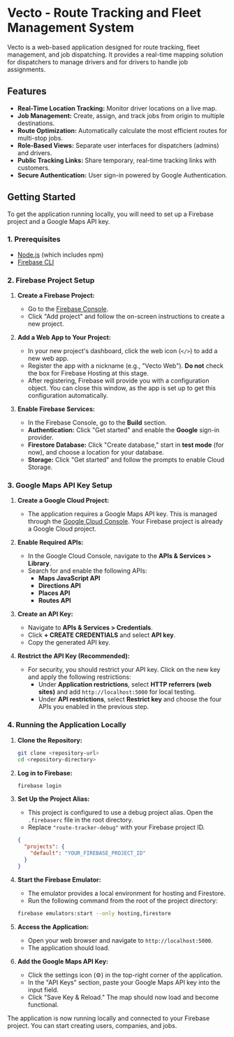 # Vecto - Route Tracking and Fleet Management System

Vecto is a web-based application designed for route tracking, fleet management, and job dispatching. It provides a real-time mapping solution for dispatchers to manage drivers and for drivers to handle job assignments.

## Features

-   **Real-Time Location Tracking:** Monitor driver locations on a live map.
-   **Job Management:** Create, assign, and track jobs from origin to multiple destinations.
-   **Route Optimization:** Automatically calculate the most efficient routes for multi-stop jobs.
-   **Role-Based Views:** Separate user interfaces for dispatchers (admins) and drivers.
-   **Public Tracking Links:** Share temporary, real-time tracking links with customers.
-   **Secure Authentication:** User sign-in powered by Google Authentication.

## Getting Started

To get the application running locally, you will need to set up a Firebase project and a Google Maps API key.

### 1. Prerequisites

-   [Node.js](https://nodejs.org/) (which includes npm)
-   [Firebase CLI](https://firebase.google.com/docs/cli#install-cli-mac-windows-linux)

### 2. Firebase Project Setup

1.  **Create a Firebase Project:**
    -   Go to the [Firebase Console](https://console.firebase.google.com/).
    -   Click "Add project" and follow the on-screen instructions to create a new project.

2.  **Add a Web App to Your Project:**
    -   In your new project's dashboard, click the web icon (`</>`) to add a new web app.
    -   Register the app with a nickname (e.g., "Vecto Web"). **Do not** check the box for Firebase Hosting at this stage.
    -   After registering, Firebase will provide you with a configuration object. You can close this window, as the app is set up to get this configuration automatically.

3.  **Enable Firebase Services:**
    -   In the Firebase Console, go to the **Build** section.
    -   **Authentication:** Click "Get started" and enable the **Google** sign-in provider.
    -   **Firestore Database:** Click "Create database," start in **test mode** (for now), and choose a location for your database.
    -   **Storage:** Click "Get started" and follow the prompts to enable Cloud Storage.

### 3. Google Maps API Key Setup

1.  **Create a Google Cloud Project:**
    -   The application requires a Google Maps API key. This is managed through the [Google Cloud Console](https://console.cloud.google.com/). Your Firebase project is already a Google Cloud project.

2.  **Enable Required APIs:**
    -   In the Google Cloud Console, navigate to the **APIs & Services > Library**.
    -   Search for and enable the following APIs:
        -   **Maps JavaScript API**
        -   **Directions API**
        -   **Places API**
        -   **Routes API**

3.  **Create an API Key:**
    -   Navigate to **APIs & Services > Credentials**.
    -   Click **+ CREATE CREDENTIALS** and select **API key**.
    -   Copy the generated API key.

4.  **Restrict the API Key (Recommended):**
    -   For security, you should restrict your API key. Click on the new key and apply the following restrictions:
        -   Under **Application restrictions**, select **HTTP referrers (web sites)** and add `http://localhost:5000` for local testing.
        -   Under **API restrictions**, select **Restrict key** and choose the four APIs you enabled in the previous step.

### 4. Running the Application Locally

1.  **Clone the Repository:**
    ```bash
    git clone <repository-url>
    cd <repository-directory>
    ```

2.  **Log in to Firebase:**
    ```bash
    firebase login
    ```

3.  **Set Up the Project Alias:**
    -   This project is configured to use a debug project alias. Open the `.firebaserc` file in the root directory.
    -   Replace `"route-tracker-debug"` with your Firebase project ID.
    ```json
    {
      "projects": {
        "default": "YOUR_FIREBASE_PROJECT_ID"
      }
    }
    ```

4.  **Start the Firebase Emulator:**
    -   The emulator provides a local environment for hosting and Firestore.
    -   Run the following command from the root of the project directory:
    ```bash
    firebase emulators:start --only hosting,firestore
    ```

5.  **Access the Application:**
    -   Open your web browser and navigate to `http://localhost:5000`.
    -   The application should load.

6.  **Add the Google Maps API Key:**
    -   Click the settings icon (⚙️) in the top-right corner of the application.
    -   In the "API Keys" section, paste your Google Maps API key into the input field.
    -   Click "Save Key & Reload." The map should now load and become functional.

The application is now running locally and connected to your Firebase project. You can start creating users, companies, and jobs.